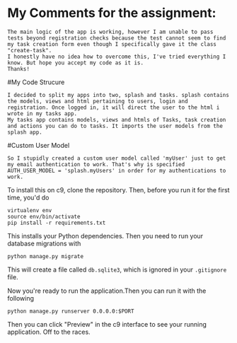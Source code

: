 


# My Comments for the assignment:


    The main logic of the app is working, however I am unable to pass tests beyond registration checks because the test cannot seem to find my task creation form even though I specifically gave it the class "create-task".
    I honestly have no idea how to overcome this, I've tried everything I know. But hope you accept my code as it is.
    Thanks!



#My Code Strucure

    I decided to split my apps into two, splash and tasks. splash contains the models, views and html pertaining to users, login and registration. Once logged in, it will direct the user to the html i wrote in my tasks app.
    My tasks app contains models, views and htmls of Tasks, task creation and actions you can do to tasks. It imports the user models from the splash app.
    
#Custom User Model
    

    So I stupidly created a custom user model called 'myUser' just to get my email authentication to work. That's why is specified AUTH_USER_MODEL = 'splash.myUsers' in order for my authentications to work. 



To install this on c9, clone the repository. Then, before you run it
for the first time, you'd do

```
virtualenv env
source env/bin/activate
pip install -r requirements.txt
```
This installs your Python dependencies. Then you need to run your database
migrations with 

```
python manage.py migrate
```

This will create a file called `db.sqlite3`, which is ignored in your
`.gitignore` file. 

Now you're ready to run the application.Then you can run it with the following

```
python manage.py runserver 0.0.0.0:$PORT
```

Then you can click "Preview" in the c9 interface to see your running application.
Off to the races.

